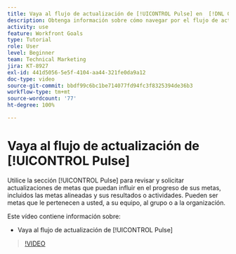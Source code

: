 ```yaml
---
title: Vaya al flujo de actualización de [!UICONTROL Pulse] en  [!DNL Goals]
description: Obtenga información sobre cómo navegar por el flujo de actualización de [!UICONTROL Pulse] en [!DNL Goals].
activity: use
feature: Workfront Goals
type: Tutorial
role: User
level: Beginner
team: Technical Marketing
jira: KT-8927
exl-id: 441d5056-5e5f-4104-aa44-321fe0da9a12
doc-type: video
source-git-commit: bbdf99c6bc1be714077fd94fc3f8325394de36b3
workflow-type: tm+mt
source-wordcount: '77'
ht-degree: 100%

---
```


# Vaya al flujo de actualización de [!UICONTROL Pulse]

Utilice la sección [!UICONTROL Pulse] para revisar y solicitar actualizaciones de metas que puedan influir en el progreso de sus metas, incluidos las metas alineadas y sus resultados o actividades. Pueden ser metas que le pertenecen a usted, a su equipo, al grupo o a la organización.

Este vídeo contiene información sobre:

* Vaya al flujo de actualización de [!UICONTROL Pulse]

>[!VIDEO](https://video.tv.adobe.com/v/335199/?quality=12&learn=on&enablevpops=1)
